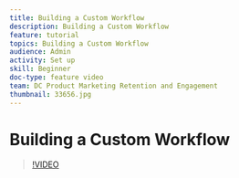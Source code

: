 ```yaml
---
title: Building a Custom Workflow
description: Building a Custom Workflow
feature: tutorial
topics: Building a Custom Workflow
audience: Admin
activity: Set up
skill: Beginner
doc-type: feature video
team: DC Product Marketing Retention and Engagement
thumbnail: 33656.jpg
---
```


# Building a Custom Workflow

>[!VIDEO](https://video.tv.adobe.com/v/33656?hidetitle=true)